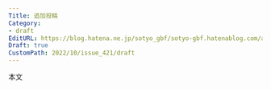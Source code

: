 ```yaml
---
Title: 追加投稿
Category:
- draft
EditURL: https://blog.hatena.ne.jp/sotyo_gbf/sotyo-gbf.hatenablog.com/atom/entry/4207112889928822550
Draft: true
CustomPath: 2022/10/issue_421/draft
---
```


本文
